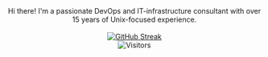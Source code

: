 

<!--
**smirnov-mi/smirnov-mi** is a ✨ _special_ ✨ repository because its `README.md` (this file) appears on your GitHub profile.

Here are some ideas to get you started:

- 🔭 I’m currently working on ...
- 🌱 I’m currently learning ...
- 👯 I’m looking to collaborate on ...
- 🤔 I’m looking for help with ...
- 💬 Ask me about ...
- 📫 How to reach me: ...
- 😄 Pronouns: ...
- ⚡ Fun fact: ...
-->

<div id="header" align="center">
  Hi there! I'm a passionate DevOps and IT-infrastructure consultant with over 15 years of Unix-focused experience.<br>
  <br>
</div>
<!--  <img src="https://media.giphy.com/media/KX5nwoDX97AtPvKBF6/giphy.gif" width="200"/> -->

<div id="badges" align="center">
 <a href="https://git.io/streak-stats"><img src="https://streak-stats.demolab.com?user=smirnov-mi&hide_border=true" alt="GitHub Streak" /></a> 
 </br>
 <img src="https://komarev.com/ghpvc/?username=smirnov-mi&style=flat-square&color=blue" alt="Visitors"/>
 
</div>
